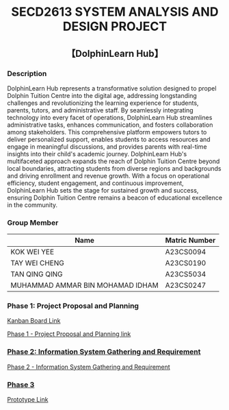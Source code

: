 # <div align="center"> SECD2613 SYSTEM ANALYSIS AND DESIGN PROJECT
## <div align="center"> 【DolphinLearn Hub】
### Description
DolphinLearn Hub represents a transformative solution designed to propel Dolphin Tuition Centre into the digital age, addressing longstanding challenges and revolutionizing the learning experience for students, parents, tutors, and administrative staff. By seamlessly integrating technology into every facet of operations, DolphinLearn Hub streamlines administrative tasks, enhances communication, and fosters collaboration among stakeholders. This comprehensive platform empowers tutors to deliver personalized support, enables students to access resources and engage in meaningful discussions, and provides parents with real-time insights into their child's academic journey. DolphinLearn Hub's multifaceted approach expands the reach of Dolphin Tuition Centre beyond local boundaries, attracting students from diverse regions and backgrounds and driving enrollment and revenue growth. With a focus on operational efficiency, student engagement, and continuous improvement, DolphinLearn Hub sets the stage for sustained growth and success, ensuring Dolphin Tuition Centre remains a beacon of educational excellence in the community.

### Group Member 
| Name  | Matric Number |
| ------------- | ------------- |
| KOK WEI YEE | A23CS0094 |
|TAY WEI CHENG | A23CS0190 | 
|TAN QING QING | A23CS5034 |
|MUHAMMAD AMMAR BIN MOHAMAD IDHAM | A23CS0247 |

### Phase 1: Project Proposal and Planning
<p> <a href="https://github.com/users/KOKWEIYEE/projects/3">Kanban Board Link</a></p>
<p> <a href="https://github.com/KOKWEIYEE/Project1_SAD_20232024/blob/main/Phase1/SAD%20Project%20-%20Phase%201_%20Sec%2008%20Group%207.pdf">Phase 1 - Project Proposal and Planning link</p>

### Phase 2: Information System Gathering and Requirement
<p> <a href="https://github.com/KOKWEIYEE/Project1_SAD_20232024/blob/main/Phase%202/SAD%20Project%20-%20Phase%202_%20Sec%2008%20Group%207.pdf">Phase 2 - Information System Gathering and Requirement</p>

### Phase 3

<p> <a href="https://www.figma.com/proto/Hu50K18xIOEz3YbDeCn8TU/wireframe?node-id=0-1&t=619Zb06lvpGgsuJ4-1"> Prototype Link</p>
